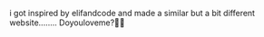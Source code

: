i got inspired by elifandcode and made a similar but a bit different website........
Doyouloveme?🥺🩷
